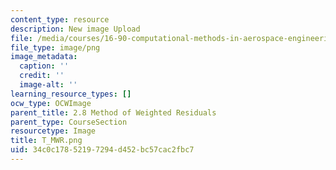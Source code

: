 ```yaml
---
content_type: resource
description: New image Upload
file: /media/courses/16-90-computational-methods-in-aerospace-engineering-spring-2014/34c0c17852197294d452bc57cac2fbc7_T_MWR.png
file_type: image/png
image_metadata:
  caption: ''
  credit: ''
  image-alt: ''
learning_resource_types: []
ocw_type: OCWImage
parent_title: 2.8 Method of Weighted Residuals
parent_type: CourseSection
resourcetype: Image
title: T_MWR.png
uid: 34c0c178-5219-7294-d452-bc57cac2fbc7
---
```

